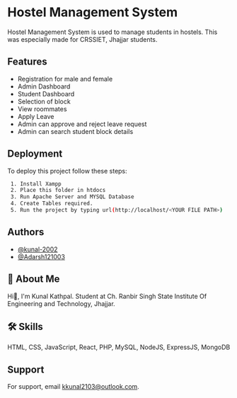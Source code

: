 # Hostel Management System

Hostel Management System is used to manage students in hostels.
This was especially made for CRSSIET, Jhajjar students.





## Features

- Registration for male and female
- Admin Dashboard
- Student Dashboard
- Selection of block
- View roommates
- Apply Leave
- Admin can approve and reject leave request
- Admin can search student block details



## Deployment

To deploy this project follow these steps:

```bash
 1. Install Xampp
 2. Place this folder in htdocs
 3. Run Apache Server and MYSQL Database
 4. Create Tables required.
 5. Run the project by typing url(http://localhost/<YOUR FILE PATH>)
```

## Authors

- [@kunal-2002](https://github.com/kunal-2002)
- [@Adarsh121003](https://github.com/Adarsh121003)


## 🚀 About Me
Hi👋, I'm Kunal Kathpal.
Student at Ch. Ranbir Singh State Institute Of Engineering and Technology, Jhajjar.


## 🛠 Skills
HTML, CSS, JavaScript, React, PHP, MySQL, NodeJS, ExpressJS, MongoDB


## Support
For support, email kkunal2103@outlook.com.


